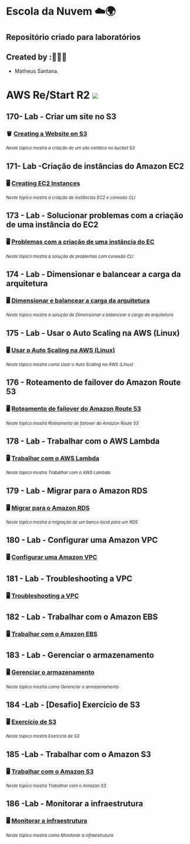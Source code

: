 # Escola da Nuvem ☁️🌍

## Repositório criado para laboratórios 

## Created by :🙋🏾‍♂️

- Matheus Santana.

# AWS Re/Start R2 <img src="https://img.shields.io/badge/Em%20Andamento-8A2BE2"/>

## 170- Lab - Criar um site no S3

### 🪣 [Creating a Website on S3](https://github.com/maathewssantana/escoladanuvem/blob/main/labs/Criar%20um%20Site%20no%20S3.md)

<sub> _Neste tópico mostra a criação de um site estático no bucket S3_ </sub>

## 171- Lab -Criação de instâncias do Amazon EC2

### 🖥️ [Creating EC2 Instances](https://github.com/maathewssantana/escoladanuvem/blob/main/labs/Amazon%20EC2.md)

<sub> _Neste tópico mostra a criação de instâncias EC2 e conexão CLI_ </sub>

## 173 - Lab - Solucionar problemas com a criação de uma instância do EC2 

### 🖥️ [Problemas com a criação de uma instância do EC](https://github.com/maathewssantana/escoladanuvem/blob/main/labs/173%20-%20Lab%20-%20Solucionar%20problemas%20para%20criar%20uma%20inst%C3%A2ncia.md)

<sub> _Neste tópico mostra a solução de problemas com conexão CLI_ </sub>


## 174 - Lab - Dimensionar e balancear a carga da arquitetura

### 🖥️ [Dimensionar e balancear a carga da arquitetura](https://github.com/maathewssantana/escoladanuvem/blob/main/labs/174%20-%20Lab%20-%20Dimensionar%20e%20balancear%20a%20carga%20da%20arquitetura.md)

<sub> _Neste tópico mostra a solução de Dimensionar e balancear a carga da arquitetura_ </sub>

## 175 - Lab - Usar o Auto Scaling na AWS (Linux)

### 🖥️ [Usar o Auto Scaling na AWS (Linux)](https://github.com/maathewssantana/escoladanuvem/blob/main/labs/175%20-%20Lab%20-%20Usar%20o%20Auto%20Scaling%20na%20AWS%20(Linux).md)

<sub> _Neste tópico mostra como Usar o Auto Scaling na AWS (Linux)_ </sub>

## 176 - Roteamento de failover do Amazon Route 53

### 🖥️ [Roteamento de failover do Amazon Route 53](https://github.com/maathewssantana/escoladanuvem/blob/main/labs/176%20-%20Lab%20-%20Roteamento%20de%20failover%20do%20Amazon%20Route%2053.md)

<sub> _Neste tópico mostra Roteamento de failover do Amazon Route 53_ </sub>

## 178 - Lab - Trabalhar com o AWS Lambda

### 🖥️ [Trabalhar com o AWS Lambda](https://github.com/maathewssantana/escoladanuvem/blob/main/labs/178%20-%20Lab%20-%20Trabalhar%20com%20o%20AWS%20Lambda.md)

<sub> _Neste tópico mostra Trabalhar com o AWS Lambda_ </sub>

## 179 - Lab - Migrar para o Amazon RDS

### 🖥️ [Migrar para o Amazon RDS](https://github.com/maathewssantana/escoladanuvem/blob/main/labs/178%20-%20Lab%20-%20Trabalhar%20com%20o%20AWS%20Lambda.md)

<sub> _Neste tópico mostra a migração de um banco local para um RDS_ </sub>

## 180 - Lab - Configurar uma Amazon VPC

### 🖥️ [Configurar uma Amazon VPC](https://github.com/maathewssantana/escoladanuvem/blob/main/labs/180%20-%20Lab%20-%20Configurar%20uma%20Amazon%20VPC.md)

## 181 - Lab - Troubleshooting a VPC

### 🖥️ [Troubleshooting a VPC](https://github.com/maathewssantana/escoladanuvem/blob/main/labs/181%20-%20Lab%20-%20Solucionar%20problemas%20de%20uma%20VPC.md)

## 182 - Lab - Trabalhar com o Amazon EBS

### 🖥️ [Trabalhar com o Amazon EBS](https://github.com/maathewssantana/escoladanuvem/blob/main/labs/180%20-%20Lab%20-%20Configurar%20uma%20Amazon%20VPC.md)

## 183 - Lab - Gerenciar o armazenamento

### 🖥️ [Gerenciar o armazenamento](https://github.com/maathewssantana/escoladanuvem/edit/main/labs/183%20-%20Lab%20-%20Gerenciar%20o%20armazenamento.md)

<sub> _Neste tópico mostra como Gerenciar o armazenamento_ </sub>

## 184 -Lab - [Desafio] Exercício de S3

### 🖥️ [Exercício de S3](https://github.com/maathewssantana/escoladanuvem/blob/main/labs/184%20-Lab%20-%20%5BDesafio%5D%20Exerc%C3%ADcio%20de%20S3.md)

<sub> _Neste tópico mostra Exercício de S3_ </sub>

## 185 -Lab - Trabalhar com o Amazon S3

### 🖥️ [Trabalhar com o Amazon S3](https://github.com/maathewssantana/escoladanuvem/blob/main/labs/185%20-%20Lab%20-Trabalhar%20com%20o%20Amazon%20S3.md)

<sub> _Neste tópico mostra Trabalhar com o Amazon S3_ </sub>

## 186 -Lab - Monitorar a infraestrutura

### 🖥️ [Monitorar a infraestrutura](https://github.com/maathewssantana/escoladanuvem/blob/main/labs/185%20-%20Lab%20-Trabalhar%20com%20o%20Amazon%20S3.md)

<sub> _Neste tópico mostra como Monitorar a infraestrutura_ </sub>


